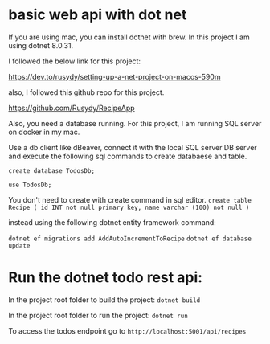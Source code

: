 # basic web api with dot net 
If you are using mac, you can install dotnet with brew. In this project I am using dotnet 8.0.31.

I followed the below link for this project:

https://dev.to/rusydy/setting-up-a-net-project-on-macos-590m

also, I followed this github repo for this project.

https://github.com/Rusydy/RecipeApp

Also, you need a database running. For this project, I am running SQL server on docker in my mac.

Use a db client like dBeaver, connect it with the local SQL server DB server and execute the following sql commands to create databaese and table. 

`create database TodosDb;`

`use TodosDb;`

You don't need to create with create command in sql editor.
`create table Recipe (
	id INT not null primary key,
	name varchar (100) not null
)`

instead using the following dotnet entity framework command:

```dotnet ef migrations add AddAutoIncrementToRecipe```
```dotnet ef database update```

# Run the dotnet todo rest api:

In the project root folder to build the project: ```dotnet build```

In the project root folder to run the project: ```dotnet run```

To access the todos endpoint go to ```http://localhost:5001/api/recipes```